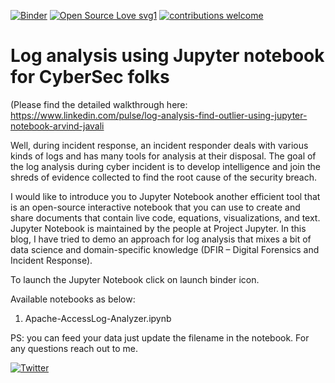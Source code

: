 [![Binder](https://mybinder.org/badge_logo.svg)](https://mybinder.org/v2/gh/javalireports/Log-Analysis-Using-Jupyter-Notebook/HEAD) [![Open Source Love svg1](https://badges.frapsoft.com/os/v1/open-source.svg?v=103)](https://github.com/ellerbrock/open-source-badges/) [![contributions welcome](https://img.shields.io/badge/contributions-welcome-brightgreen.svg?style=flat)](https://github.com/dwyl/esta/issues) 

# Log analysis using Jupyter notebook for CyberSec folks

(Please find the detailed walkthrough here: https://www.linkedin.com/pulse/log-analysis-find-outlier-using-jupyter-notebook-arvind-javali

Well, during incident response, an incident responder deals with various kinds of logs and has many tools for analysis at their disposal. The goal of the log analysis during cyber incident is to develop intelligence and join the shreds of evidence collected to find the root cause of the security breach.

I would like to introduce you to Jupyter Notebook another efficient tool that is an open-source interactive notebook that you can use to create and share documents that contain live code, equations, visualizations, and text. Jupyter Notebook is maintained by the people at Project Jupyter. In this blog, I have tried to demo an approach for log analysis that mixes a bit of data science and domain-specific knowledge (DFIR – Digital Forensics and Incident Response).

To launch the Jupyter Notebook click on launch binder icon.

Available notebooks as below:
1. Apache-AccessLog-Analyzer.ipynb

PS: you can feed your data just update the filename in the notebook. For any questions reach out to me.


[![Twitter](https://img.shields.io/twitter/url/https/twitter.com/javalireports.svg?style=social&label=Follow%20%40javalireports)](https://twitter.com/javalireports)
